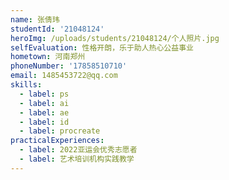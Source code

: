 ```yaml
---
name: 张倩玮
studentId: '21048124'
heroImg: /uploads/students/21048124/个人照片.jpg
selfEvaluation: 性格开朗，乐于助人热心公益事业
hometown: 河南郑州
phoneNumber: '17858510710'
email: 1485453722@qq.com
skills:
  - label: ps
  - label: ai
  - label: ae
  - label: id
  - label: procreate
practicalExperiences:
  - label: 2022亚运会优秀志愿者
  - label: 艺术培训机构实践教学
---
```


